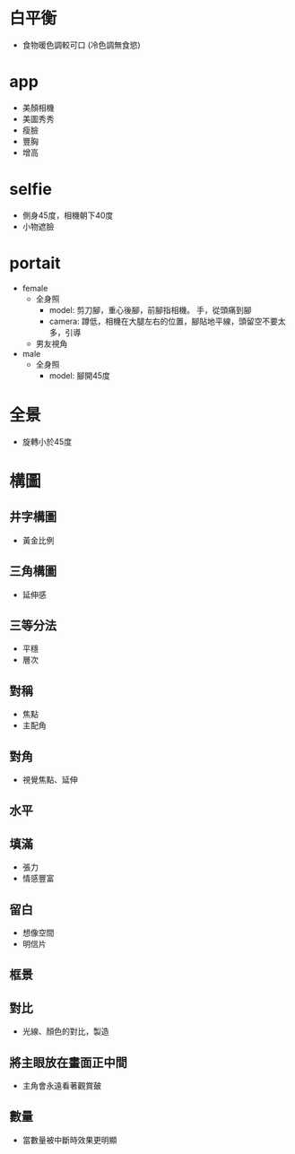 #

# 白平衡
- 食物暖色調較可口 (冷色調無食慾)

# app
- 美顏相機
- 美圖秀秀
 - 瘦臉
 - 豐胸
 - 增高

# selfie
- 側身45度，相機朝下40度
- 小物遮臉


# portait
- female
    - 全身照
        - model: 
        剪刀腳，重心後腳，前腳指相機。
        手，從頭痛到腳
        - camera: 
        蹲低，相機在大腿左右的位置，腳貼地平線，頭留空不要太多，引導
    - 男友視角
- male
    - 全身照
        - model: 
        腳開45度

# 全景
- 旋轉小於45度

# 構圖
## 井字構圖
- 黃金比例

## 三角構圖
- 延伸感

## 三等分法
- 平穩
- 層次

## 對稱
- 焦點
- 主配角

## 對角
- 視覺焦點、延伸

## 水平

## 填滿
- 張力
- 情感豐富

## 留白
- 想像空間
- 明信片

## 框景

## 對比
- 光線、顏色的對比，製造

## 將主眼放在畫面正中間
- 主角會永遠看著觀賞皷

## 數量
- 當數量被中斷時效果更明顯

